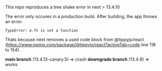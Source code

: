 This repo reproduces a tree shake error in next > 13.4.10

The error only occures in a production build. After building, the app throws an error:

`TypeError: e.fn is not a function`

Thats because next removes a used code block from @tippyjs/react (https://www.npmjs.com/package/@tippyjs/react?activeTab=code line 118 to 154).

**main branch** (13.4.13-canary.5) => crash
**downgrade branch** (13.4.9) => works